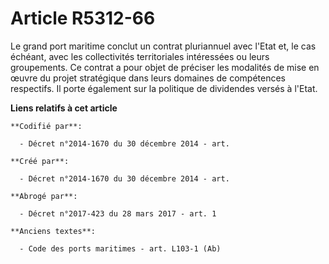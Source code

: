 # Article R5312-66

Le grand port maritime conclut un contrat pluriannuel avec l'Etat et, le cas échéant, avec les collectivités territoriales
intéressées ou leurs groupements. Ce contrat a pour objet de préciser les modalités de mise en œuvre du projet stratégique
dans leurs domaines de compétences respectifs. Il porte également sur la politique de dividendes versés à l'Etat.

**Liens relatifs à cet article**

	**Codifié par**:

	  - Décret n°2014-1670 du 30 décembre 2014 - art.

	**Créé par**:

	  - Décret n°2014-1670 du 30 décembre 2014 - art.

	**Abrogé par**:

	  - Décret n°2017-423 du 28 mars 2017 - art. 1

	**Anciens textes**:

	  - Code des ports maritimes - art. L103-1 (Ab)
